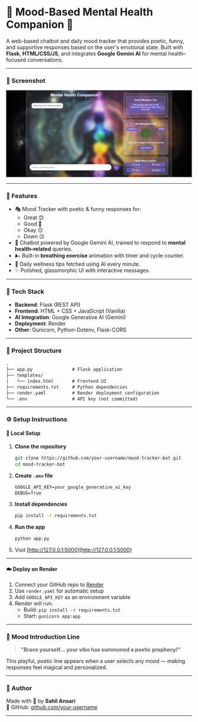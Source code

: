 
# 🧠 Mood-Based Mental Health Companion 🌿

A web-based chatbot and daily mood tracker that provides poetic, funny, and supportive responses based on the user's emotional state. Built with **Flask**, **HTML/CSS/JS**, and integrates **Google Gemini AI** for mental health–focused conversations.

---

### 📸 Screenshot

![Mood Tracker App Screenshot](webpagescreenshot.png)


---

### 🚀 Features

- 🎭 Mood Tracker with poetic & funny responses for:
  - Great 😊
  - Good 🙂
  - Okay 😐
  - Down 😔
- 🤖 Chatbot powered by Google Gemini AI, trained to respond to **mental health–related** queries.
- 🌬️ Built-in **breathing exercise** animation with timer and cycle counter.
- 🧘 Daily wellness tips fetched using AI every minute.
- ✨ Polished, glassmorphic UI with interactive messages.

---

### 🧰 Tech Stack

- **Backend**: Flask (REST API)
- **Frontend**: HTML + CSS + JavaScript (Vanilla)
- **AI Integration**: Google Generative AI (Gemini)
- **Deployment**: Render
- **Other**: Gunicorn, Python-Dotenv, Flask-CORS

---

### 📁 Project Structure

```
.
├── app.py               # Flask application
├── templates/
│   └── index.html       # Frontend UI
├── requirements.txt     # Python dependencies
├── render.yaml          # Render deployment configuration
└── .env                 # API key (not committed)
```

---

### ⚙️ Setup Instructions

#### 🔧 Local Setup

1. **Clone the repository**
   ```bash
   git clone https://github.com/your-username/mood-tracker-bot.git
   cd mood-tracker-bot
   ```

2. **Create `.env` file**
   ```env
   GOOGLE_API_KEY=your_google_generative_ai_key
   DEBUG=True
   ```

3. **Install dependencies**
   ```bash
   pip install -r requirements.txt
   ```

4. **Run the app**
   ```bash
   python app.py
   ```

5. Visit [http://127.0.0.1:5000](http://127.0.0.1:5000)

---

#### ☁️ Deploy on Render

1. Connect your GitHub repo to [Render](https://render.com/)
2. Use `render.yaml` for automatic setup
3. Add `GOOGLE_API_KEY` as an environment variable
4. Render will run:
   - Build: `pip install -r requirements.txt`
   - Start: `gunicorn app:app`

---

### 💬 Mood Introduction Line

> **"Brace yourself... your vibe has summoned a poetic prophecy!"**

This playful, poetic line appears when a user selects any mood — making responses feel magical and personalized.

---

### 👤 Author

Made with 💚 by **Sahil Ansari**  
🔗 GitHub: [github.com/your-username](https://github.com/SSSahil15)

---
